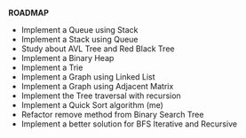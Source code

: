 **ROADMAP**

- Implement a Queue using Stack
- Implement a Stack using Queue
- Study about AVL Tree and Red Black Tree
- Implement a Binary Heap
- Implement a Trie
- Implement a Graph using Linked List
- Implement a Graph using Adjacent Matrix
- Implement the Tree traversal with recursion
- Implement a Quick Sort algorithm (me)
- Refactor remove method from Binary Search Tree
- Implement a better solution for BFS Iterative and Recursive
